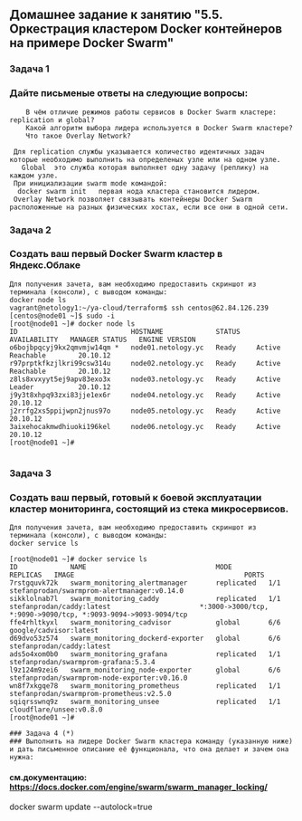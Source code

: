 ## Домашнее задание к занятию "5.5. Оркестрация кластером Docker контейнеров на примере Docker Swarm"
### Задача 1
### Дайте письменые ответы на следующие вопросы:
````
    В чём отличие режимов работы сервисов в Docker Swarm кластере: replication и global?
    Какой алгоритм выбора лидера используется в Docker Swarm кластере?
    Что такое Overlay Network?
````
````
 Для replication службы указывается количество идентичных задач которые необходимо выполнить на определеных узле или на одном узле.
   Global  это служба которая выполняет одну задачу (реплику) на каждом узле.
 При инициализации swarm mode командой:
  docker swarm init   первая нода кластера становится лидером.
 Overlay Network позволяет связывать контейнеры Docker Swarm расположенные на разных физических хостах, если все они в одной сети.  
````
### Задача 2
### Создать ваш первый Docker Swarm кластер в Яндекс.Облаке
````
Для получения зачета, вам необходимо предоставить скриншот из терминала (консоли), с выводом команды:
docker node ls
vagrant@netology1:~/ya-cloud/terraform$ ssh centos@62.84.126.239
[centos@node01 ~]$ sudo -i
[root@node01 ~]# docker node ls
ID                            HOSTNAME             STATUS    AVAILABILITY   MANAGER STATUS   ENGINE VERSION
o6bojbpqcyj9kx2qmvmjw14qm *   node01.netology.yc   Ready     Active         Reachable        20.10.12
r97prptkfkzjlkri99csw314u     node02.netology.yc   Ready     Active         Reachable        20.10.12
z8ls8xvxyyt5ej9apv83exo3x     node03.netology.yc   Ready     Active         Leader           20.10.12
j9y3t8xhpq93zxi83jje1ex6r     node04.netology.yc   Ready     Active                          20.10.12
j2rrfg2xs5ppijwpn2jnus97o     node05.netology.yc   Ready     Active                          20.10.12
3aixehocakmwdhiuoki196kel     node06.netology.yc   Ready     Active                          20.10.12
[root@node01 ~]#

````
````

````
### Задача 3
### Создать ваш первый, готовый к боевой эксплуатации кластер мониторинга, состоящий из стека микросервисов.
````
Для получения зачета, вам необходимо предоставить скриншот из терминала (консоли), с выводом команды:
docker service ls
````
````
[root@node01 ~]# docker service ls
ID             NAME                                MODE         REPLICAS   IMAGE                                          PORTS
7rstgquvk72k   swarm_monitoring_alertmanager       replicated   1/1        stefanprodan/swarmprom-alertmanager:v0.14.0
sikklolnab7l   swarm_monitoring_caddy              replicated   1/1        stefanprodan/caddy:latest                      *:3000->3000/tcp, *:9090->9090/tcp, *:9093-9094->9093-9094/tcp
ffe4rhltkyxl   swarm_monitoring_cadvisor           global       6/6        google/cadvisor:latest
d69dvo53z574   swarm_monitoring_dockerd-exporter   global       6/6        stefanprodan/caddy:latest
ads5o4xom0b0   swarm_monitoring_grafana            replicated   1/1        stefanprodan/swarmprom-grafana:5.3.4
l9z124m9zei6   swarm_monitoring_node-exporter      global       6/6        stefanprodan/swarmprom-node-exporter:v0.16.0
wn8f7xkgqe78   swarm_monitoring_prometheus         replicated   1/1        stefanprodan/swarmprom-prometheus:v2.5.0
sqiqrsswnq9z   swarm_monitoring_unsee              replicated   1/1        cloudflare/unsee:v0.8.0
[root@node01 ~]#
````

````
### Задача 4 (*)
### Выполнить на лидере Docker Swarm кластера команду (указанную ниже) и дать письменное описание её функционала, что она делает и зачем она нужна:
````
#### см.документацию: https://docs.docker.com/engine/swarm/swarm_manager_locking/
docker swarm update --autolock=true
````
````

````
